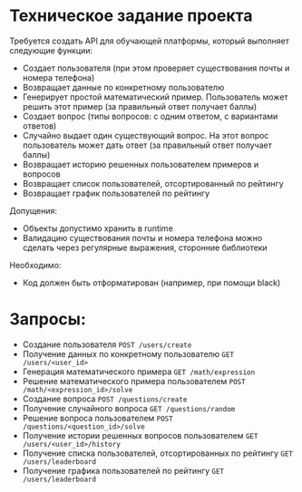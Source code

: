 # Техническое задание проекта

Требуется создать API для обучающей платформы, который выполняет следующие функции:

- Создает пользователя (при этом проверяет существования почты и номера телефона)
- Возвращает данные по конкретному пользователю
- Генерирует простой математический пример. Пользователь может решить этот пример (за правильный ответ получает баллы)
- Создает вопрос (типы вопросов: с одним ответом, с вариантами ответов)
- Случайно выдает один существующий вопрос. На этот вопрос пользователь может дать ответ (за правильный ответ получает баллы)
- Возвращает историю решенных пользователем примеров и вопросов
- Возвращает список пользователей, отсортированный по рейтингу
- Возвращает график пользователей по рейтингу

Допущения:

- Объекты допустимо хранить в runtime 
- Валидацию существования почты и номера телефона можно сделать через регулярные выражения, сторонние библиотеки

Необходимо:

- Код должен быть отформатирован (например, при помощи black)

# Запросы:

- Создание пользователя `POST /users/create`
- Получение данных по конкретному пользователю `GET /users/<user_id>`
- Генерация математического примера `GET /math/expression`
- Решение математического примера пользователем `POST /math/<expression_id>/solve`
- Создание вопроса `POST /questions/create`
- Получение случайного вопроса `GET /questions/random`
- Решение вопроса пользователем `POST /questions/<question_id>/solve`
- Получение истории решенных вопросов пользователем `GET /users/<user_id>/history`
- Получение списка пользователей, отсортированных по рейтингу `GET /users/leaderboard`
- Получение графика пользователей по рейтингу `GET /users/leaderboard`
